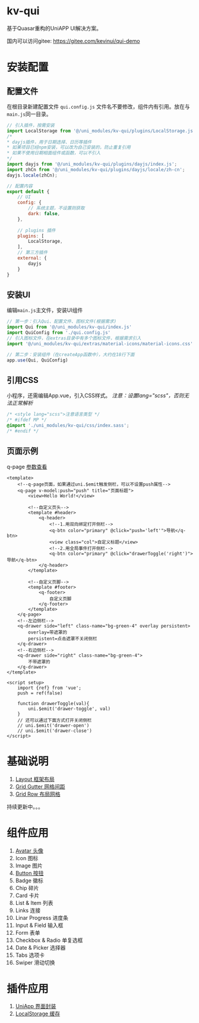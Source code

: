 # kv-qui

基于Quasar重构的UniAPP UI解决方案。

国内可以访问gitee: https://gitee.com/kevinui/qui-demo 

# 安装配置

## 配置文件

在根目录新建配置文件 `qui.config.js` 文件名不要修改，组件内有引用。放在与`main.js`同一目录。

```javascript
// 引入插件，按需安装
import LocalStorage from '@/uni_modules/kv-qui/plugins/LocalStorage.js'
/*
* dayjs插件，用于日期选择、日历等插件
* 如果项目已经npm安装，可以改为自己安装的，防止重复引用
* 如果不使用日期相面组件或函数，可以不引入
*/
import dayjs from '@/uni_modules/kv-qui/plugins/dayjs/index.js';
import zhCn from '@/uni_modules/kv-qui/plugins/dayjs/locale/zh-cn';
dayjs.locale(zhCn);

// 配置内容
export default {
	// UI 
	config: {
		// 系统主题，不设置则获取
		dark: false,
	},
    
	// plugins 插件
	plugins: [
		LocalStorage,
	],
	// 第三方插件
	external: {
		dayjs
	}
}
```

## 安装UI

编辑`main.js`主文件，安装UI组件

```javascript
// 第一步：引入Qui、配置文件、图标文件(根据需求)
import Qui from '@/uni_modules/kv-qui/index.js'
import QuiConfig from './qui.config.js'
// 引入图标文件，在extras目录中有多个图标文件，根据需求引入
import '@/uni_modules/kv-qui/extras/material-icons/material-icons.css'

// 第二步：安装组件（在createApp函数中），大约在18行下面
app.use(Qui, QuiConfig)
```

## 引用CSS

小程序，还需编辑App.vue，引入CSS样式。
*注意：设置lang="scss"，否则无法正常解析*

```css
/* <style lang="scss">注意语言类型 */
/* #ifdef MP */
@import './uni_modules/kv-qui/css/index.sass';
/* #endif */
```

## 页面示例

q-page [参数查看](https://github.com/ajaxjs/qui-demo/blob/main/.documents/2.%E6%A1%86%E6%9E%B6%E5%B8%83%E5%B1%80.md)

```vue
<template>
	<!--q-page页面，如果通过uni.$emit触发侧栏，可以不设置push属性-->
	<q-page v-model:push="push" title="页面标题">
        <view>Hello World!</view>
        
        <!--自定义页头-->
        <template #header>
            <q-header>
				<!--1.用双向绑定打开侧栏-->
                <q-btn color="primary" @click="push='left'">导航</q-btn>
                <view class="col">自定义标题</view>
				<!--2.用全局事件打开侧栏-->
                <q-btn color="primary" @click="drawerToggle('right')">导航</q-btn>
            </q-header>
		</template>

        <!--自定义页脚-->
        <template #footer>
            <q-footer>
				自定义页脚
            </q-footer>
		</template>
    </q-page>
	<!--左边侧栏-->
	<q-drawer side="left" class-name="bg-green-4" overlay persistent>
		overlay=带遮罩的
	    persistent=点击遮罩不关闭侧栏
	</q-drawer>
	<!--右边侧栏-->
	<q-drawer side="right" class-name="bg-green-4">
		不带遮罩的
	</q-drawer>
</template>

<script setup>
    import {ref} from 'vue';
    push = ref(false)
    
    function drawerToggle(val){
        uni.$emit('drawer-toggle', val)
    }
    // 还可以通过下面方式打开关闭侧栏
    // uni.$emit('drawer-open')
    // uni.$emit('drawer-close')
</script>
```





# 基础说明

1. [Layout 框架布局](https://github.com/ajaxjs/qui-demo/blob/main/.documents/2.%E6%A1%86%E6%9E%B6%E5%B8%83%E5%B1%80.md)
2. [Grid Gutter 网格间距](https://github.com/ajaxjs/qui-demo/blob/main/.documents/3.%E7%BD%91%E6%A0%BC%E9%97%B4%E8%B7%9D.md)
3. [Grid Row 布局网格](https://github.com/ajaxjs/qui-demo/blob/main/.documents/4.%E5%B8%83%E5%B1%80%E7%BD%91%E6%A0%BC.md)

持续更新中。。。

# 组件应用

1. [Avatar 头像](https://github.com/ajaxjs/qui-demo/blob/main/.documents/compontnes/Avatar.md)
2. Icon 图标
3. Image 图片
4. [Button 按扭](https://github.com/ajaxjs/qui-demo/blob/main/.documents/compontnes/Button.md)
5. Badge 徽标
6. Chip 碎片
7. Card 卡片
8. List & Item 列表
9. Links 连接
10. Linar Progress 进度条
11. Input & Field 输入框
12. Form 表单
13. Checkbox & Radio 单复选框
14. Date & Picker 选择器
15. Tabs 选项卡
16. Swiper 滑动切换



# 插件应用

1. [UniApp 界面封装](https://github.com/ajaxjs/qui-demo/blob/main/.documents/plugs/UniApp.md)
2. [LocalStorage 缓存](https://github.com/ajaxjs/qui-demo/blob/main/.documents/plugs/LocalStorage.md)